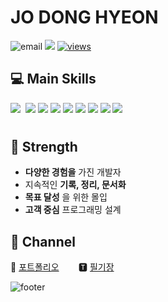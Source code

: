 # JO DONG HYEON

![email](https://img.shields.io/badge/📧_jawoo1003@gmail.com-%23007396.svg?style=for-the-btn&logo=java&logoColor=white)
[<img src="http://mazassumnida.wtf/api/mini/generate_badge?boj=jodonghyeon3">](https://solved.ac/profile/jodonghyeon3)
[![views](https://hits.seeyoufarm.com/api/count/incr/badge.svg?url=https%3A%2F%2Fgithub.com%2FSi-Hyeak-KANG&count_bg=%2379C83D&title_bg=%23555555&icon=&icon_color=%23E7E7E7&title=hits&edge_flat=false)](https://hits.seeyoufarm.com)

## 💻 Main Skills

<img src="https://img.shields.io/badge/JAVA-007396?style=for-the-badge&logo=Java&logoColor=white">&nbsp;
<img src="https://img.shields.io/badge/Spring-6DB33F?style=for-the-badge&logo=Spring&logoColor=white">
<img src="https://img.shields.io/badge/C-A8B9CC?style=for-the-badge&logo=C&logoColor=white">
<img src="https://img.shields.io/badge/JPA-green?style=for-the-badge&logo=JPA&logoColor=white">
<img src="https://img.shields.io/badge/mysql-4479A1?style=for-the-badge&logo=mysql&logoColor=white">
<img src="https://img.shields.io/badge/git-181717?style=for-the-badge&logo=github&logoColor=white">
<img src="https://img.shields.io/badge/aws_EC2-FF9900?style=for-the-badge&logo=Amazon EC2&logoColor=white">
<img src="https://img.shields.io/badge/Docker-2496ED?style=for-the-badge&logo=Docker&logoColor=white">
<img src="https://img.shields.io/badge/Jenkins-D24939?style=for-the-badge&logo=Jenkins&logoColor=white">
#


## 🤩 Strength

* __다양한 경험을__ 가진 개발자
* 지속적인 __기록, 정리, 문서화__
* __목표 달성__ 을 위한 몰입
* __고객 중심__ 프로그래밍 설계



## 🤝 Channel
🙋 [포트폴리오](https://www.canva.com/design/DAFuIniiQXg/Oz6iY9weECmw0aW0-NLzHQ/edit?utm_content=DAFuIniiQXg&utm_campaign=designshare&utm_medium=link2&utm_source=sharebutton)&nbsp;&nbsp;&nbsp;&nbsp;&nbsp;&nbsp;&nbsp;
🆃 [필기장](https://quick-makemake-092.notion.site/e4607f603f0341a996d3915e1cce9bac?v=dbdf9e3af83b433dbcc3b51e9520b67d&pvs=4)&nbsp;&nbsp;&nbsp;&nbsp;&nbsp;&nbsp;&nbsp;


![footer](https://capsule-render.vercel.app/api?type=waving&color=gradient&height=100&section=footer)
